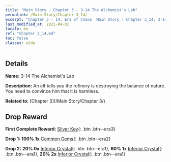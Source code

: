 ```yaml
---
title: "Main Story - Chapter 3 - 3-14 The Alchemist's Lab"
permalink: /Main Story/Chapter 3_14/
excerpt: "Chapter 3 - 14. Era of Chaos  Main Story - Chapter 3_14. 3-14 The Alchemist's Lab"
last_modified_at: 2021-04-01
locale: en
ref: "Chapter 3_14.md"
toc: false
classes: wide
---
```


## Details

 **Name:** 3-14 The Alchemist's Lab

 **Description:** An elf tells you the refinery is destroying the balance of nature. You need to convince him that it is harmless.

 **Related to:** [Chapter 3](/Main Story/Chapter 3/)

## Drop Reward

 **First Complete Reward:** [Silver Key](/Items/con_693/){: .btn .btn--era3}

 **Drop 1:** **100% 1x** [Common Gems](/Items/mat_10/){: .btn .btn--era2}

 **Drop 2:** **20% 0x** [Inferior Crystal](/Items/mat_5/){: .btn .btn--era1}, **60% 1x** [Inferior Crystal](/Items/mat_5/){: .btn .btn--era1}, **20% 2x** [Inferior Crystal](/Items/mat_5/){: .btn .btn--era1}

